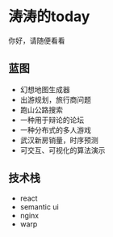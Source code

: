 # 涛涛的today

你好，请随便看看

## 蓝图

- 幻想地图生成器
- 出游规划，旅行商问题
- 跑山公路搜索
- 一种用于辩论的论坛
- 一种分布式的多人游戏
- 武汉新房销量，时序预测
- 可交互、可视化的算法演示

## 技术栈

- react
- semantic ui
- nginx
- warp
